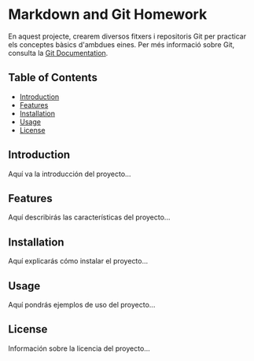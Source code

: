 # Markdown and Git Homework

En aquest projecte, crearem diversos fitxers i repositoris Git per practicar els conceptes bàsics d'ambdues eines. Per més informació sobre Git, consulta la [Git Documentation](https://git-scm.com/doc).

## Table of Contents

- [Introduction](#introduction)
- [Features](#features)
- [Installation](#installation)
- [Usage](#usage)
- [License](#license)

## Introduction

Aquí va la introducción del proyecto...

## Features

Aquí describirás las características del proyecto...

## Installation

Aquí explicarás cómo instalar el proyecto...

## Usage

Aquí pondrás ejemplos de uso del proyecto...

## License

Información sobre la licencia del proyecto...
